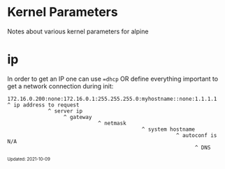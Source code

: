 Kernel Parameters
===

Notes about various kernel parameters for alpine

# ip

In order to get an IP one can use `=dhcp` OR define everything important
to get a network connection during init:

```
172.16.0.200:none:172.16.0.1:255.255.255.0:myhostname::none:1.1.1.1
^ ip address to request
             ^ server ip
                  ^ gateway
                             ^ netmask
                                           ^ system hostname
                                                      ^ autoconf is N/A
                                                            ^ DNS
```

<sub><sup>Updated: 2021-10-09</sup></sub>
